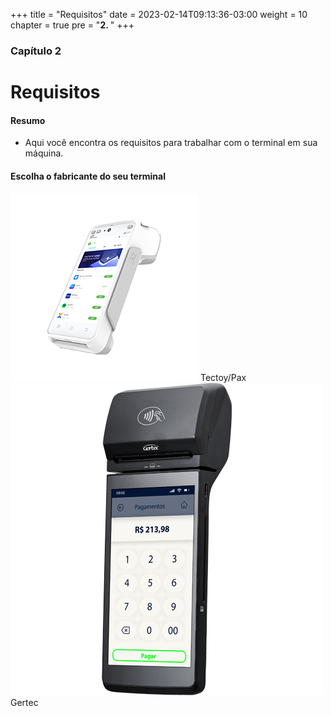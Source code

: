 +++
title = "Requisitos"
date = 2023-02-14T09:13:36-03:00
weight = 10
chapter = true
pre = "<b>2. </b>"
+++

### Capítulo 2
# Requisitos

#### Resumo
* Aqui você encontra os requisitos para trabalhar com o terminal em sua máquina.

#### Escolha o fabricante do seu terminal

[![tectoy](images/a930.png?width=200px)](tectoy/) Tectoy/Pax
[![gertec](images/GPOS720_3.png?width=200px)](gertec/) Gertec
